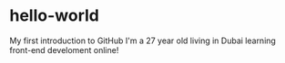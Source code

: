 # hello-world
My first introduction to GitHub
I'm a 27 year old living in Dubai learning front-end develoment online!
